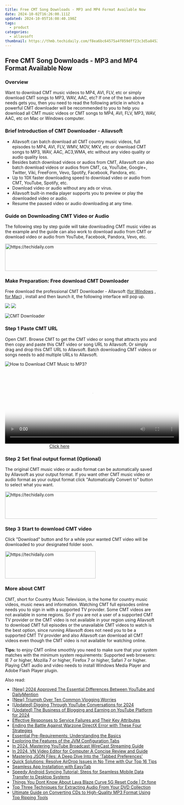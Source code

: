 ```yaml
---
title: Free CMT Song Downloads - MP3 and MP4 Format Available Now
date: 2024-10-02T16:26:00.111Z
updated: 2024-10-05T16:08:40.190Z
tags:
  - product
categories:
  - allavsoft
thumbnail: https://thmb.techidaily.com/f8ea6bc64575a4f059dff23c3d5a8452f8167601d5f2b8cf93b8214a89c17a78.jpg
---
```


## Free CMT Song Downloads - MP3 and MP4 Format Available Now

### Overview

Want to download CMT music videos to MP4, AVI, FLV, etc or simply download CMT songs to MP3, WAV, AAC, etc? If one of the two above needs gets you, then you need to read the following article in which a powerful CMT downloader will be recommended to you to help you download all CMT music videos or CMT songs to MP4, AVI, FLV, MP3, WAV, AAC, etc on Mac or Windows computer.

### Brief Introduction of CMT Downloader - Allavsoft

* Allavsoft can batch download all CMT country music videos, full episodes to MP4, AVI, FLV, WMV, MOV, MKV, etc or download CMT songs to MP3, WAV, AAC, AC3,WMA, etc without any video quality or audio quality loss.
* Besides batch download videos or audios from CMT, Allavsoft can also batch download videos or audios from CMT, ca, YouTube, Google+, Twitter, Viki, FreeForm, Vevo, Spotify, Facebook, Pandora, etc.
* Up to 10X faster downloading speed to download video or audio from CMT, YouTube, Spotify, etc.
* Download video or audio without any ads or virus.
* Allavsoft built-in media player supports you to preview or play the downloaded video or audio.
* Resume the paused video or audio downloading at any time.

### Guide on Downloading CMT Video or Audio

The following step by step guide will take downloading CMT music video as the example and the guide can also work to download audio from CMT or download video or audio from YouTube, Facebook, Pandora, Vevo, etc.

<!-- affiliate ads begin -->
<a href="https://appsumo.8odi.net/c/5597632/2151892/7443" target="_top" id="2151892">
  <img src="//a.impactradius-go.com/display-ad/7443-2151892" border="0" alt="https://techidaily.com" width="600" height="90"/>
</a>
<img height="0" width="0" src="https://appsumo.8odi.net/i/5597632/2151892/7443" style="position:absolute;visibility:hidden;" border="0" />
<!-- affiliate ads end -->

### Make Preparation: Free download CMT Downloader

Free download the professional CMT Downloader - Allavsoft ([for Windows](https://tools.techidaily.com/allavsoft/products/) , [for Mac](https://tools.techidaily.com/allavsoft/products/)) , install and then launch it, the following interface will pop up.

[![](https://www.allavsoft.com/how-to/../images/how-to/free-download-win.jpg)](https://tools.techidaily.com/allavsoft/products/) [![](https://www.allavsoft.com/how-to/../images/how-to/free-download-mac.jpg)](https://tools.techidaily.com/allavsoft/products/)

![CMT Downloader](https://www.allavsoft.com/how-to/../images/allavsoft/screen-shot-600.jpg)

### Step 1 Paste CMT URL

Open CMT. Browse CMT to get the CMT video or song that attracts you and then copy and paste this CMT video or song URL to Allavsoft. Or simply drag and drop this CMT URL to Allavsoft. Batch downloading CMT videos or songs needs to add multiple URLs to Allavsoft.

![How to Download CMT Music to MP3?](https://www.allavsoft.com/how-to/../images/how-to/download-rtmp-video/download-rtmp-video.jpg)

<!-- affiliate ads begin -->
<span id="1983588">
					<video width="576" height="240" style="cursor:pointer"
           poster="//a.impactradius-go.com/display-clicktoplayimage/1983588.png"
           onclick="if(!this.playClicked){this.play();this.setAttribute('controls',true);this.playClicked=true;}">
	   <source src="//a.impactradius-go.com/display-ad/22993-1983588">
	   <img src="//a.impactradius-go.com/display-clicktoplayimage/1983588.png" style="border: none; height: 100%; width: 100%; object-fit: contain">
	</video>
	<div style="width:360px;text-align:center"><a href="javascript:window.open(decodeURIComponent('https%3A%2F%2Fhomestyler.sjv.io%2Fc%2F5597632%2F1983588%2F22993'), '_blank');void(0);">Click here</a></div>
</span>
<img height="0" width="0" src="https://imp.pxf.io/i/5597632/1983588/22993" style="position:absolute;visibility:hidden;" border="0" />
<!-- affiliate ads end -->

### Step 2 Set final output format (Optional)

The original CMT music video or audio format can be automatically saved by Allavsoft as your output format. If you want other CMT music video or audio format as your output format click "Automatically Convert to" button to select what you want.

<!-- affiliate ads begin -->
<a href="https://appsumo.8odi.net/c/5597632/2043639/7443" target="_top" id="2043639">
  <img src="//a.impactradius-go.com/display-ad/7443-2043639" border="0" alt="https://techidaily.com" width="728" height="90"/>
</a>
<img height="0" width="0" src="https://appsumo.8odi.net/i/5597632/2043639/7443" style="position:absolute;visibility:hidden;" border="0" />
<!-- affiliate ads end -->

### Step 3 Start to download CMT video

Click "Download" button and for a while your wanted CMT video will be downloaded to your designated folder soon.

<!-- affiliate ads begin -->
<a href="https://aligracehair.sjv.io/c/5597632/2027176/19272" target="_top" id="2027176">
  <img src="//a.impactradius-go.com/display-ad/19272-2027176" border="0" alt="https://techidaily.com" width="300" height="90"/>
</a>
<img height="0" width="0" src="https://aligracehair.sjv.io/i/5597632/2027176/19272" style="position:absolute;visibility:hidden;" border="0" />
<!-- affiliate ads end -->

### More about CMT

CMT, short for Country Music Television, is the home for country music videos, music news and information. Watching CMT full episodes online needs you to sign in with a supported TV provider. Some CMT videos are not available in some regions. So if you are not a user of a supported CMT TV provider or the CMT video is not available in your region using Allavsoft to download CMT full episodes or the unavailable CMT videos to watch is the best option, since running Allavsoft does not need you to be a supported CMT TV provider and also Allavsoft can download all CMT videos even though the CMT video is not available for watching online.

**Tips:** to enjoy CMT online smoothly you need to make sure that your system matches with the minimum system requirements: Supported web browsers: IE 7 or higher, Mozilla 7 or higher, Firefox 7 or higher, Safari 7 or higher. Playing CMT audio and video needs to install Windows Media Player and Adobe Flash Player plugin.

<ins class="adsbygoogle"
     style="display:block"
     data-ad-format="autorelaxed"
     data-ad-client="ca-pub-7571918770474297"
     data-ad-slot="1223367746"></ins>

<ins class="adsbygoogle"
     style="display:block"
     data-ad-client="ca-pub-7571918770474297"
     data-ad-slot="8358498916"
     data-ad-format="auto"
     data-full-width-responsive="true"></ins>

<span class="atpl-alsoreadstyle">Also read:</span>
<div><ul>
<li><a href="https://youtube-data.techidaily.com/024-approved-the-essential-differences-between-youtube-and-dailymention/"><u>[New] 2024 Approved The Essential Differences Between YouTube and DailyMention</u></a></li>
<li><a href="https://youtube-docs.techidaily.com/riumph-over-ten-common-vlogging-worries/"><u>[New] Triumph Over Ten Common Vlogging Worries</u></a></li>
<li><a href="https://youtube-lab.techidaily.com/ed-digging-through-youtube-conversations-for-2024/"><u>[Updated] Digging Through YouTube Conversations for 2024</u></a></li>
<li><a href="https://youtube-tips.techidaily.com/ed-the-business-of-blogging-and-earning-on-youtube-platform-for-2024/"><u>[Updated] The Business of Blogging and Earning on YouTube Platform for 2024</u></a></li>
<li><a href="https://fox-tls.techidaily.com/effective-responses-to-service-failures-and-their-key-attributes/"><u>Effective Responses to Service Failures and Their Key Attributes</u></a></li>
<li><a href="https://win-blog.techidaily.com/ending-the-battle-against-warzone-directx-error-with-these-four-strategies/"><u>Ending the Battle Against Warzone DirectX Error with These Four Strategies</u></a></li>
<li><a href="https://fox-tls.techidaily.com/essential-pre-requirements-understanding-the-basics/"><u>Essential Pre-Requirements: Understanding the Basics</u></a></li>
<li><a href="https://fox-tls.techidaily.com/exploring-the-features-of-the-jvm-configuration-tabs/"><u>Exploring the Features of the JVM Configuration Tabs</u></a></li>
<li><a href="https://youtube-stream.techidaily.com/in-2024-mastering-youtube-broadcast-wirecast-streaming-guide/"><u>In 2024, Mastering YouTube Broadcast WireCast Streaming Guide</u></a></li>
<li><a href="https://smart-video-editing.techidaily.com/in-2024-vn-video-editor-for-computer-a-concise-review-and-guide/"><u>In 2024, VN Video Editor for Computer A Concise Review and Guide</u></a></li>
<li><a href="https://fox-tls.techidaily.com/mastering-json-files-a-deep-dive-into-the-tabbed-preferences/"><u>Mastering JSON Files: A Deep Dive Into the 'Tabbed Preferences'</u></a></li>
<li><a href="https://fox-that.techidaily.com/quick-solutions-resolve-airdrop-issues-in-no-time-with-our-top-16-tips/"><u>Quick Solutions: Resolve AirDrop Issues in No Time with Our Top 16 Tips</u></a></li>
<li><a href="https://fox-tls.techidaily.com/seamless-app-installation-with-easytab/"><u>Seamless App Installation with EasyTab</u></a></li>
<li><a href="https://fox-tls.techidaily.com/speedy-android-syncing-tutorial-steps-for-seamless-mobile-data-transfer-to-desktop-systems/"><u>Speedy Android Syncing Tutorial: Steps for Seamless Mobile Data Transfer to Desktop Systems</u></a></li>
<li><a href="https://techidaily.com/things-you-dont-know-about-lava-blaze-curve-5g-reset-code-drfone-by-drfone-reset-android-reset-android/"><u>Things You Dont Know About Lava Blaze Curve 5G Reset Code | Dr.fone</u></a></li>
<li><a href="https://fox-tls.techidaily.com/top-three-techniques-for-extracting-audio-from-your-dvd-collection/"><u>Top Three Techniques for Extracting Audio From Your DVD Collection</u></a></li>
<li><a href="https://fox-tls.techidaily.com/ultimate-guide-on-converting-cds-to-high-quality-mp3-format-using-top-ripping-tools/"><u>Ultimate Guide on Converting CDs to High-Quality MP3 Format Using Top Ripping Tools</u></a></li>
</ul></div>

